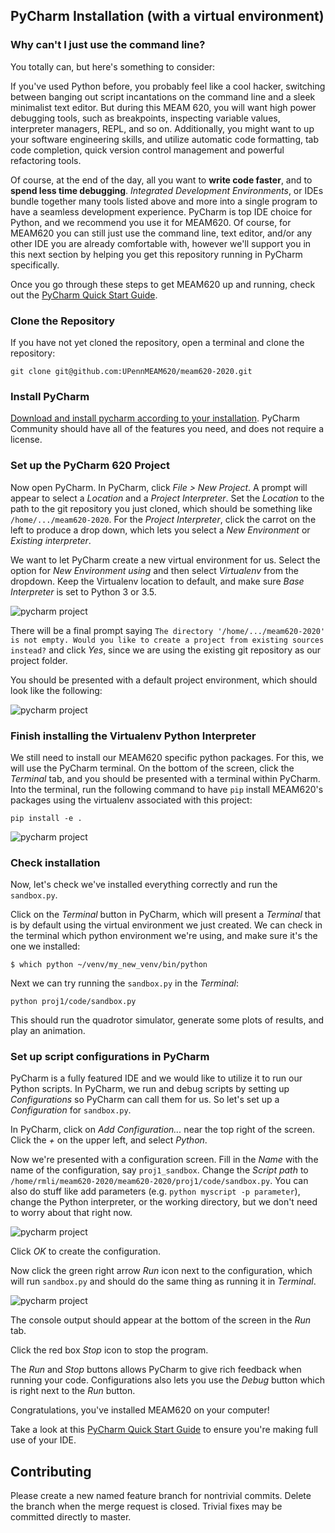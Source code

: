 ## PyCharm Installation (with a virtual environment)

### Why can't I just use the command line?
You totally can, but here's something to consider:

If you've used Python before, you probably feel like a cool hacker, switching between banging out script incantations on the command line and a sleek minimalist text editor. But during this MEAM 620, you will want high power debugging tools, such as breakpoints, inspecting variable values, interpreter managers, REPL, and so on. Additionally, you might want to up your software engineering skills, and utilize automatic code formatting, tab code completion, quick version control management and powerful refactoring tools.

Of course, at the end of the day, all you want to **write code faster**, and to **spend less time debugging**. *Integrated Development Environments*, or IDEs bundle together many tools listed above and more into a single program to have a seamless development experience. PyCharm is top IDE choice for Python, and we recommend you use it for MEAM620. Of course, for MEAM620 you can still just use the command line, text editor, and/or any other IDE you are already comfortable with, however we'll support you in this next section by helping you get this repository running in PyCharm specifically.

Once you go through these steps to get MEAM620 up and running, check out the [PyCharm Quick Start Guide](https://www.jetbrains.com/help/pycharm/quick-start-guide.html).


### Clone the Repository
If you have not yet cloned the repository, open a terminal and clone the repository:

```
git clone git@github.com:UPennMEAM620/meam620-2020.git
```

### Install PyCharm

[Download and install pycharm according to your installation](https://www.jetbrains.com/pycharm/download/). PyCharm Community should have all of the features you need, and does not require a license.

### Set up the PyCharm 620 Project
Now open PyCharm. In PyCharm, click *File > New Project*. A prompt will appear to select a *Location* and a *Project Interpreter*. Set the *Location* to the path to the git repository you just cloned, which should be something like `/home/.../meam620-2020`. For the *Project Interpreter*, click the carrot on the left to produce a drop down, which lets you select a *New Environment* or *Existing interpreter*.

We want to let PyCharm create a new virtual environment for us. Select the option for *New Environment using* and then select *Virtualenv* from the dropdown. Keep the Virtualenv location to default, and make sure *Base Interpreter* is set to Python 3 or 3.5.

![pycharm project](imgs/pycharm_create_project.png)

There will be a final prompt saying `The directory '/home/.../meam620-2020' is not empty. Would you like to create a project from existing sources instead?` and click *Yes*, since we are using the existing git repository as our project folder.

You should be presented with a default project environment, which should look like the following:

![pycharm project](imgs/pycharm_default_project.png)

### Finish installing the Virtualenv Python Interpreter
We still need to install our MEAM620 specific python packages. For this, we will use the PyCharm terminal. On the bottom of the screen, click the *Terminal* tab, and you should be presented with a terminal within PyCharm. Into the terminal, run the following command to have `pip` install MEAM620's packages using the virtualenv associated with this project:

```
pip install -e .
```


![pycharm project](imgs/pycharm_cli_pip.png)


### Check installation
Now, let's check we've installed everything correctly and run the `sandbox.py`.

Click on the *Terminal* button in PyCharm, which will present a *Terminal* that is by default using the virtual environment we just created. We can check in the terminal which python environment we're using, and make sure it's the one we installed:

` $ which python
~/venv/my_new_venv/bin/python
`

Next we can try running the `sandbox.py` in the *Terminal*:

`python proj1/code/sandbox.py`

This should run the quadrotor simulator, generate some plots of results, and play an animation.

### Set up script configurations in PyCharm
PyCharm is a fully featured IDE and we would like to utilize it to run our Python scripts. In PyCharm, we run and debug scripts by setting up *Configurations* so PyCharm can call them for us. So let's set up a *Configuration* for `sandbox.py`.

In PyCharm, click on *Add Configuration...* near the top right of the screen. Click the *+* on the upper left, and select *Python*.

Now we're presented with a configuration screen. Fill in the *Name* with the name of the configuration, say `proj1_sandbox`. Change the *Script path* to `/home/rmli/meam620-2020/meam620-2020/proj1/code/sandbox.py`. You can also do stuff like add parameters (e.g. `python myscript -p parameter`), change the Python interpreter, or the working directory, but we don't need to worry about that right now.

![pycharm project](imgs/pycharm_configuration.png)

Click *OK* to create the configuration.

Now click the green right arrow *Run* icon next to the configuration, which will run `sandbox.py` and should do the same thing as running it in *Terminal*.

![pycharm project](imgs/pycharm_run_stop.png)

The console output should appear at the bottom of the screen in the *Run* tab.

Click the red box *Stop* icon to stop the program.

The *Run* and *Stop* buttons allows PyCharm to give rich feedback when running your code. Configurations also lets you use the *Debug* button which is right next to the *Run* button.

Congratulations, you've installed MEAM620 on your computer!

Take a look at this [PyCharm Quick Start Guide](https://www.jetbrains.com/help/pycharm/quick-start-guide.html) to ensure you're making full use of your IDE.


## Contributing

Please create a new named feature branch for nontrivial commits. Delete the branch when the merge request is closed. Trivial fixes may be committed directly to master.

